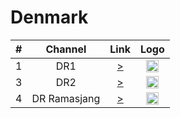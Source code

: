 <h1>Denmark</h1>

| #   | Channel   | Link  | Logo |
|:---:|:---------:|:-----:|:-----:
| 1   | DR1     | [>](https://drlive01texthls.akamaized.net/hls/live/2014186/drlive01text/master.m3u8) | <img height="20" src="https://imgur.com/wEq8UnG"/> |
| 3   | DR2       | [>](https://drlive02texthls.akamaized.net/hls/live/2014188/drlive02text/master.m3u8) | <img height="20" src="https://imgur.com/b79UKYN"/> |
| 4   | DR Ramasjang   | [>](https://drlive03texthls.akamaized.net/hls/live/2014191/drlive03text/master.m3u8) | <img height="20" src="https://imgur.com/YD0z2mN"/> |
